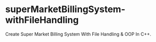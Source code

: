 # superMarketBillingSystem-withFileHandling
Create Super Market Billing System With File Handling & OOP In C++.

 
